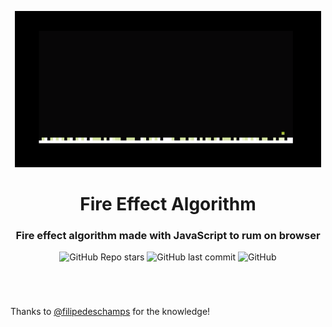 <p align="center">
    <img src="./fire-effect.gif" width="490">
</p>

<h1 align="center">
    Fire Effect Algorithm
</h1>

<h3 align="center">
    Fire effect algorithm made with JavaScript to rum on browser
</h3>

<p align="center">
    <img alt="GitHub Repo stars" src="https://img.shields.io/github/stars/LUCAS-FER-FIG/fire-effect-algorithm?color=red">
    <img alt="GitHub last commit" src="https://img.shields.io/github/last-commit/lucas-fer-fig/fire-effect-algorithm?color=yellow">
    <img alt="GitHub" src="https://img.shields.io/github/license/lucas-fer-fig/fire-effect-algorithm">
</p>

<br>

#
Thanks to [@filipedeschamps](https://github.com/filipedeschamps/doom-fire-algorithm) for the knowledge!
